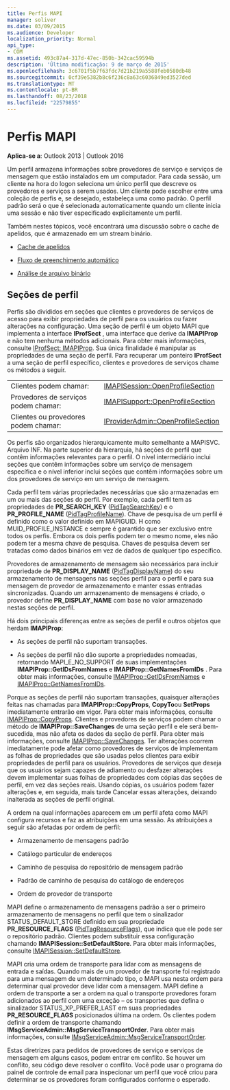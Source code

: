 ```yaml
---
title: Perfis MAPI
manager: soliver
ms.date: 03/09/2015
ms.audience: Developer
localization_priority: Normal
api_type:
- COM
ms.assetid: 493c87a4-317d-47ec-850b-342cac59594b
description: 'Última modificação: 9 de março de 2015'
ms.openlocfilehash: 3c6701f5b7f63fdc7d21b219a5588feb0580db48
ms.sourcegitcommit: 0cf39e5382b8c6f236c8a63c6036849ed3527ded
ms.translationtype: MT
ms.contentlocale: pt-BR
ms.lasthandoff: 08/23/2018
ms.locfileid: "22579855"
---
```

# <a name="mapi-profiles"></a>Perfis MAPI

  
  
**Aplica-se a**: Outlook 2013 | Outlook 2016 
  
Um perfil armazena informações sobre provedores de serviço e serviços de mensagem que estão instalados em um computador. Para cada sessão, um cliente na hora do logon seleciona um único perfil que descreve os provedores e serviços a serem usados. Um cliente pode escolher entre uma coleção de perfis e, se desejado, estabeleça uma como padrão. O perfil padrão será o que é selecionada automaticamente quando um cliente inicia uma sessão e não tiver especificado explicitamente um perfil.
  
Também nestes tópicos, você encontrará uma discussão sobre o cache de apelidos, que é armazenado em um stream binário.
  
- [Cache de apelidos](nickname-cache.md)
    
- [Fluxo de preenchimento automático](autocomplete-stream.md)
    
- [Análise de arquivo binário](http://portalvhds6gyn3khqwmgzd.blob.core.windows.net/files/NK2/NK2WithBinaryExample.pdf)
    
## <a name="profile-sections"></a>Seções de perfil

Perfis são divididos em seções que clientes e provedores de serviços de acesso para exibir propriedades de perfil para os usuários ou fazer alterações na configuração. Uma seção de perfil é um objeto MAPI que implementa a interface **IProfSect** , uma interface que derive da **IMAPIProp** e não tem nenhuma métodos adicionais. Para obter mais informações, consulte [IProfSect: IMAPIProp](iprofsectimapiprop.md). Sua única finalidade é manipular as propriedades de uma seção de perfil. Para recuperar um ponteiro **IProfSect** a uma seção de perfil específico, clientes e provedores de serviços chame os métodos a seguir. 
  
|||
|:-----|:-----|
|Clientes podem chamar:  <br/> |[IMAPISession::OpenProfileSection](imapisession-openprofilesection.md) <br/> |
|Provedores de serviços podem chamar:  <br/> |[IMAPISupport::OpenProfileSection](imapisupport-openprofilesection.md) <br/> |
|Clientes ou provedores podem chamar:  <br/> |[IProviderAdmin::OpenProfileSection](iprovideradmin-openprofilesection.md) <br/> |
   
Os perfis são organizados hierarquicamente muito semelhante a MAPISVC. Arquivo INF. Na parte superior da hierarquia, há seções de perfil que contêm informações relevantes para o perfil. O nível intermediário inclui seções que contêm informações sobre um serviço de mensagem específica e o nível inferior inclui seções que contêm informações sobre um dos provedores de serviço em um serviço de mensagem. 
  
Cada perfil tem várias propriedades necessárias que são armazenadas em um ou mais das seções do perfil. Por exemplo, cada perfil tem as propriedades de **PR_SEARCH_KEY** ([PidTagSearchKey](pidtagsearchkey-canonical-property.md)) e o **PR_PROFILE_NAME** ([PidTagProfileName](pidtagprofilename-canonical-property.md)). Chave de pesquisa de um perfil é definido como o valor definido em MAPIGUID. H como MUID_PROFILE_INSTANCE e sempre é garantido que ser exclusivo entre todos os perfis. Embora os dois perfis podem ter o mesmo nome, eles não podem ter a mesma chave de pesquisa. Chaves de pesquisa devem ser tratadas como dados binários em vez de dados de qualquer tipo específico.
  
Provedores de armazenamento de mensagem são necessários para incluir propriedade de **PR_DISPLAY_NAME** ([PidTagDisplayName](pidtagdisplayname-canonical-property.md)) do seu armazenamento de mensagens nas seções perfil para o perfil e para sua mensagem de provedor de armazenamento e manter essas entradas sincronizadas. Quando um armazenamento de mensagens é criado, o provedor define **PR_DISPLAY_NAME** com base no valor armazenado nestas seções de perfil. 
  
Há dois principais diferenças entre as seções de perfil e outros objetos que herdam **IMAPIProp**: 
  
- As seções de perfil não suportam transações.
    
- As seções de perfil não dão suporte a propriedades nomeadas, retornando MAPI_E_NO_SUPPORT de suas implementações **IMAPIProp::GetIDsFromNames** e **IMAPIProp::GetNamesFromIDs** . Para obter mais informações, consulte [IMAPIProp::GetIDsFromNames](imapiprop-getidsfromnames.md) e [IMAPIProp::GetNamesFromIDs](imapiprop-getnamesfromids.md).
    
Porque as seções de perfil não suportam transações, quaisquer alterações feitas nas chamadas para **IMAPIProp::CopyProps**, **CopyTo**ou **SetProps** imediatamente entrarão em vigor. Para obter mais informações, consulte [IMAPIProp::CopyProps](imapiprop-copyprops.md). Clientes e provedores de serviços podem chamar o método de **IMAPIProp::SaveChanges** de uma seção perfil e ele será bem-sucedida, mas não afeta os dados da seção de perfil. Para obter mais informações, consulte [IMAPIProp::SaveChanges](imapiprop-savechanges.md). Ter alterações ocorrem imediatamente pode afetar como provedores de serviços de implementam as folhas de propriedades que são usadas pelos clientes para exibir propriedades de perfil para os usuários. Provedores de serviços que deseja que os usuários sejam capazes de adiamento ou desfazer alterações devem implementar suas folhas de propriedades com cópias das seções de perfil, em vez das seções reais. Usando cópias, os usuários podem fazer alterações e, em seguida, mais tarde Cancelar essas alterações, deixando inalterada as seções de perfil original. 
  
A ordem na qual informações aparecem em um perfil afeta como MAPI configura recursos e faz as atribuições em uma sessão. As atribuições a seguir são afetadas por ordem de perfil:
  
- Armazenamento de mensagens padrão
    
- Catálogo particular de endereços
    
- Caminho de pesquisa do repositório de mensagem padrão
    
- Padrão de caminho de pesquisa do catálogo de endereços
    
- Ordem de provedor de transporte
    
MAPI define o armazenamento de mensagens padrão a ser o primeiro armazenamento de mensagens no perfil que tem o sinalizador STATUS_DEFAULT_STORE definido em sua propriedade **PR_RESOURCE_FLAGS** ([PidTagResourceFlags](pidtagresourceflags-canonical-property.md)), que indica que ele pode ser o repositório padrão. Clientes podem substituir essa configuração chamando **IMAPISession::SetDefaultStore**. Para obter mais informações, consulte [IMAPISession::SetDefaultStore](imapisession-setdefaultstore.md).
  
MAPI cria uma ordem de transporte para lidar com as mensagens de entrada e saídas. Quando mais de um provedor de transporte foi registrado para uma mensagem de um determinado tipo, o MAPI usa nesta ordem para determinar qual provedor deve lidar com a mensagem. MAPI define a ordem de transporte a ser a ordem na qual o transporte provedores foram adicionados ao perfil com uma exceção – os transportes que defina o sinalizador STATUS_XP_PREFER_LAST em suas propriedades **PR_RESOURCE_FLAGS** posicionados última na ordem. Os clientes podem definir a ordem de transporte chamando **IMsgServiceAdmin::MsgServiceTransportOrder**. Para obter mais informações, consulte [IMsgServiceAdmin::MsgServiceTransportOrder](imsgserviceadmin-msgservicetransportorder.md).
  
Estas diretrizes para pedidos de provedores de serviço e serviços de mensagem em alguns casos, podem entrar em conflito. Se houver um conflito, seu código deve resolver o conflito. Você pode usar o programa do painel de controle de email para inspecionar um perfil que você criou para determinar se os provedores foram configurados conforme o esperado.
  

